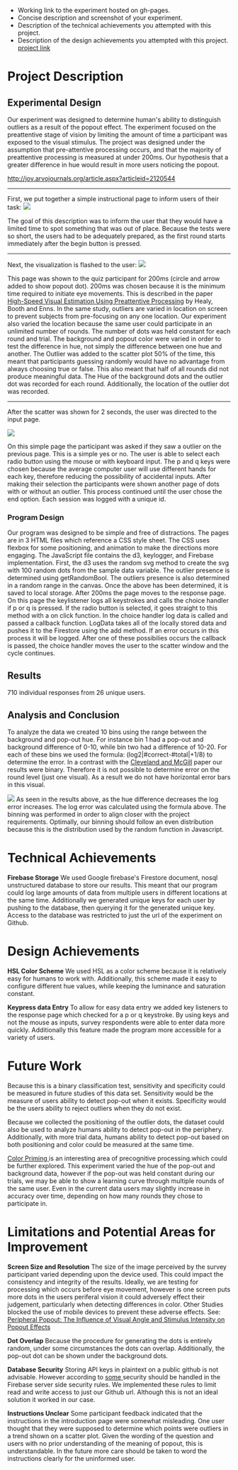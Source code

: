 - Working link to the experiment hosted on gh-pages.
- Concise description and screenshot of your experiment.
- Description of the technical achievements you attempted with this project.
- Description of the design achievements you attempted with this project.
[project link](https://kajgohan.github.io/03-Exp-Share/index.html)

# Project Description
## Experimental Design

Our experiment was designed to determine human's ability to distinguish outliers as a result of the popout effect. The experiment focused on the preattentive stage of vision by limiting the amount of time a participant was exposed to the visual stimulus. The project was designed under the assumption that pre-attentive processing occurs, and that the majority of preattentive processing is measured at under 200ms. Our hypothesis that a greater difference in hue would result in more users noticing the popout. 

http://jov.arvojournals.org/article.aspx?articleid=2120544

---
First, we put together a simple instructional page to inform users of their task: 
![](Documentation/instructions.png)

The goal of this description was to inform the user that they would have a limited time to spot something that was out of place. Because the tests were so short, the users had to be adequately prepared, as the first round starts immediately after the begin button is pressed. 

---
Next, the visualization is flashed to the user:
![](Documentation/Outlier.png)

This page was shown to the quiz participant for 200ms (circle and arrow added to show popout dot). 200ms was chosen because it is the minimum time required to initiate eye movements. This is described in the paper <a href='https://www.cs.ubc.ca/cgi-bin/tr/1993/TR-93-51.pdf'>High-Speed Visual Estimation Using Preattentive Processing</a> by Healy, Booth and Enns. In the same study, outliers are varied in location on screen to prevent subjects from pre-focusing on any one location. Our experiment also varied the location because the same user could participate in an unlimited number of rounds. The number of dots was held constant for each round and trial. The background and popout color were varied in order to test the difference in hue, not simply the difference between one hue and another. The Outlier was added to the scatter plot 50% of the time, this meant that participants guessing randomly would have no advantage from always choosing true or false. This also meant that half of all rounds did not produce meaningful data. The Hue of the background dots and the outlier dot was recorded for each round. Additionally, the location of the outlier dot was recorded. 

---
After the scatter was shown for 2 seconds, the user was directed to the input page. 

![](Documentation/responsePage.png)

On this simple page the participant was asked if they saw a outlier on the previous page. This is a simple yes or no. The user is able to select each radio button using the mouse or with keyboard input. The p and q keys were chosen because the average computer user will use different hands for each key, therefore reducing the possibility of accidental inputs. After making their selection the participants were shown another page of dots with or without an outlier. This process continued until the user chose the end option. Each session was logged with a unique id. 

### Program Design

Our program was designed to be simple and free of distractions. The pages are in 3 HTML files which reference a CSS style sheet. The CSS uses flexbox for some positioning, and animation to make the directions more engaging. The JavaScript file contains the d3, keylogger, and Firebase implementation. First, the d3 uses the random svg method to create the svg with 100 random dots from the sample data variable. The outlier presence is determined using getRandomBool. The outliers presence is also determined in a random range in the canvas. Once the above has been determined, it is saved to local storage. After 200ms the page moves to the response page. On this page the keylistener logs all keystrokes and calls the choice handler if p or q is pressed. If the radio button is selected, it goes straight to this method with a on click function. In the choice handler log data is called and passed a callback function. LogData takes all of the locally stored data and pushes it to the Firestore using the add method. If an error occurs in this process it will be logged. After one of these possibilies occurs the callback is passed, the choice handler moves the user to the scatter window and the cycle continues. 


## Results

710 individual responses from 26 unique users. 

## Analysis and Conclusion

To analyze the data we created 10 bins using the range between the background and pop-out hue. For instance bin 1 had a pop-out and background difference of 0-10, while bin two had a difference of 10-20. For each of these bins we used the formula: (log2|#correct-#total|+1/8) to determine the error. In a contrast with the <a href='http://www.cs.ubc.ca/~tmm/courses/cpsc533c-04-spr/readings/cleveland.pdf) (http://info.slis.indiana.edu/~katy/S637-S11/cleveland84.pdf'>Cleveland and McGill</a> paper our results were binary. Therefore it is not possible to determine error on the round level (just one visual). As a result we do not have horizontal error bars in this visual. 

![](Documentation/logError.png)
As seen in the results above, as the hue difference decreases the log error increases. The log error was calculated using the formula above. The binning was performed in order to align closer with the project requirements. Optimally, our binning should follow an even distribution because this is the distribution used by the random function in Javascript. 



# Technical Achievements

**Firebase Storage** We used Google firebase's Firestore document, nosql unstructured database to store our results. This meant that our program could log large amounts of data from multiple users in different locations at the same time. Additionally we generated unique keys for each user by pushing to the database, then querying it for the generated unique key. Access to the database was restricted to just the url of the experiment on Github. 


# Design Achievements 

**HSL Color Scheme** We used HSL as a color scheme because it is relatively easy for humans to work with. Additionally, this scheme made it easy to configure different hue values, while keeping the luminance and saturation constant. 

**Keypress data Entry** To allow for easy data entry we added key listeners to the response page which checked for a p or q keystroke. By using keys and not the mouse as inputs, survey respondents were able to enter data more quickly. Additionally this feature made the program more accessible for a variety of users. 

# Future Work

Because this is a binary classification test, sensitivity and specificity could be measured in future studies of this data set. Sensitivity would be the measure of users ability to detect pop-out when it exists. Specificity would be the users ability to reject outliers when they do not exist. 

Because we collected the positioning of the outlier dots, the dataset could also be used to analyze humans ability to detect pop-out in the periphery. Additionally, with more trial data, humans ability to detect pop-out based on both positioning and color could be measured at the same time. 

<a href = 'https://www.frontiersin.org/articles/10.3389/fpsyg.2014.00289/full
 '>Color Priming </a> is an interesting area of precognitive processing.which could be further explored. This experiment varied the hue of the pop-out and background data, however if the pop-out was held constant during our trials, we may be able to show a learning curve through multiple rounds of the same user. Even in the current data users may slightly increase in accuracy over time, depending on how many rounds they chose to participate in. 

# Limitations and Potential Areas for Improvement

**Screen Size and Resolution** The size of the image perceived by the survey participant varied depending upon the device used. This could impact the consistency and integrity of the results. Ideally, we are testing for processing which occurs before eye movement, however is one screen puts more dots in the users periferal vision it could adversely effect their judgement, particularly when detecting differences in color. Other Studies blocked the use of mobile devices to prevent these adverse effects. See: <a href = 'https://dl.acm.org/doi/pdf/10.1145/3025453.3025984'>Peripheral Popout: The Influence of Visual Angle and Stimulus Intensity on Popout Effects</a>

**Dot Overlap** Because the procedure for generating the dots is entirely random, under some circumstances the dots can overlap. Additionally, the pop-out dot can be shown under the background dots. 

**Database Security** Storing API keys in plaintext on a public github is not advisable. However according to <a href='https://stackoverflow.com/questions/37482366/is-it-safe-to-expose-firebase-apikey-to-the-public'> some </a> security should be handled in the Firebase server side security rules. We implemented these rules to limit read and write access to just our Github url. Although this is not an ideal solution it worked in our case. 

**Instructions Unclear** Some participant feedback indicated that the instructions in the introduction page were somewhat misleading. One user thought that they were supposed to determine which points were outliers in a trend shown on a scatter plot. Given the wording of the question and users with no prior understanding of the meaning of popout, this is understandable. In the future more care should be taken to word the instructions clearly for the uninformed user.
